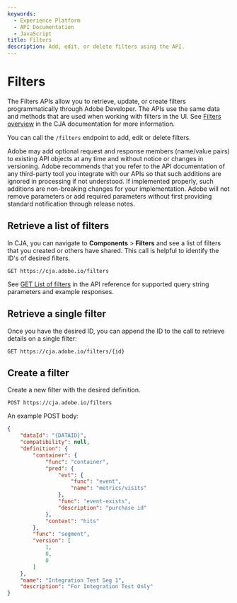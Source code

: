 ```yaml
---
keywords:
  - Experience Platform
  - API Documentation
  - JavaScript
title: Filters
description: Add, edit, or delete filters using the API.
---
```


# Filters

The Filters APIs allow you to retrieve, update, or create filters programmatically through Adobe Developer. The APIs use the same data and methods that are used when working with filters in the UI. See [Filters overview](https://experienceleague.adobe.com/docs/analytics-platform/using/cja-components/cja-filters/filters-overview.html) in the CJA documentation for more information.

You can call the `/filters` endpoint to add, edit or delete filters.

<InlineAlert variant="info" slots="text" />

Adobe may add optional request and response members (name/value pairs) to existing API objects at any time and without notice or changes in versioning. Adobe recommends that you refer to the API documentation of any third-party tool you integrate with our APIs so that such additions are ignored in processing if not understood. If implemented properly, such additions are non-breaking changes for your implementation. Adobe will not remove parameters or add required parameters without first providing standard notification through release notes.

## Retrieve a list of filters

In CJA, you can navigate to **Components** > **Filters** and see a list of filters that you created or others have shared. This call is helpful to identify the ID's of desired filters.

`GET https://cja.adobe.io/filters`

See [GET List of filters](#) in the API reference for supported query string parameters and example responses.

## Retrieve a single filter

Once you have the desired ID, you can append the ID to the call to retrieve details on a single filter:

`GET https://cja.adobe.io/filters/{id}`

## Create a filter

Create a new filter with the desired definition.

`POST https://cja.adobe.io/filters`

An example POST body:

```json
{
    "dataId": "{DATAID}",
    "compatibility": null,
    "definition": {
        "container": {
            "func": "container",
            "pred": {
                "evt": {
                    "func": "event",
                    "name": "metrics/visits"
                },
                "func": "event-exists",
                "description": "purchase id"
            },
            "context": "hits"
        },
        "func": "segment",
        "version": [
            1,
            0,
            0
        ]
    },
    "name": "Integration Test Seg 1",
    "description": "For Integration Test Only"
}
```
